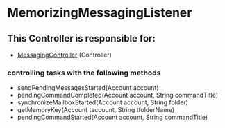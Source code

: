 # MemorizingMessagingListener
## This Controller is responsible for:
* [MessagingController](../Controllers/MessagingController.md) (Controller)
### controlling tasks with the following methods 
* sendPendingMessagesStarted(Account account)
* pendingCommandCompleted(Account account, String commandTitle)
* synchronizeMailboxStarted(Account account, String folder)
* getMemoryKey(Account taccount, String tfolderName)
* pendingCommandStarted(Account account, String commandTitle)
